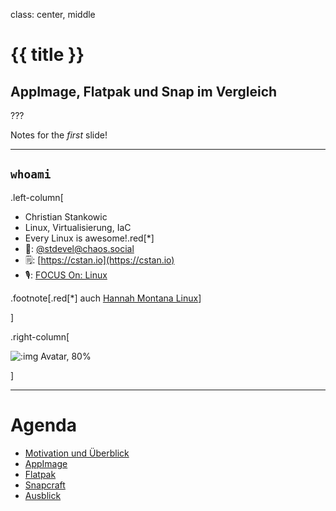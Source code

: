 class: center, middle

# {{ title }}

## AppImage, Flatpak und Snap im Vergleich

???

Notes for the _first_ slide!

---

## `whoami`

.left-column[

- Christian Stankowic
- Linux, Virtualisierung, IaC
- Every Linux is awesome!.red[*]
- 🦣: [@stdevel@chaos.social](https://chaos.social/web/@stdevel)
- 🗒️: [https://cstan.io](https://cstan.io)
- 🎙️: [FOCUS On: Linux](https://focusonlinux.podigee.io/)

.footnote[.red[*] auch [Hannah Montana Linux](http://hannahmontana.sourceforge.net/)]

]

.right-column[

![:img Avatar, 80%](imgs/avatar.jpg)

]

---

# Agenda

- [Motivation und Überblick](#motivation)
- [AppImage](#appimage)
- [Flatpak](#flatpak)
- [Snapcraft](#snapcraft)
- [Ausblick](#outro)
